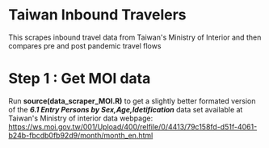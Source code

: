 # Taiwan Inbound Travelers
This scrapes inbound travel data from Taiwan's Ministry of Interior and then compares pre and post pandemic travel flows

# Step 1 : Get MOI data
Run **source(data_scraper_MOI.R)** to get a slightly better formated version of the ***6.1 Entry Persons by Sex,Age,Idetification*** data set available at Taiwan's Ministry of interior data webpage: https://ws.moi.gov.tw/001/Upload/400/relfile/0/4413/79c158fd-d51f-4061-b24b-fbcdb0fb92d9/month/month_en.html

